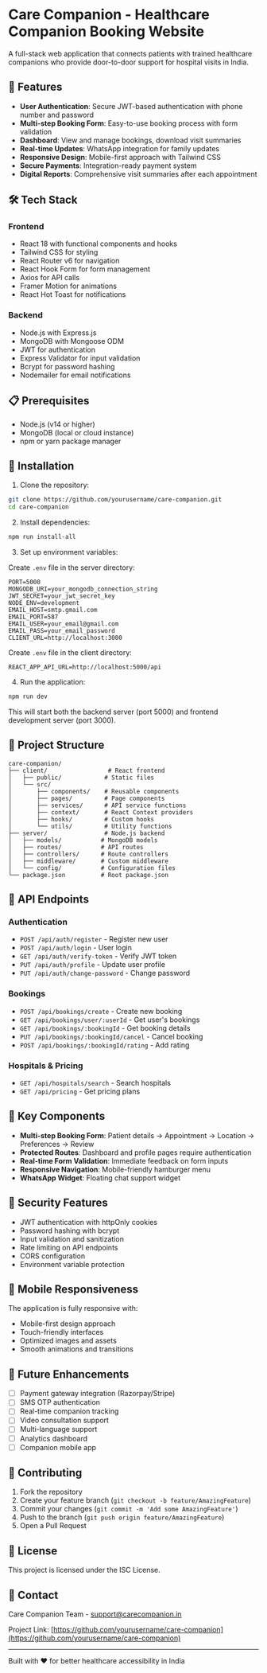# Care Companion - Healthcare Companion Booking Website

A full-stack web application that connects patients with trained healthcare companions who provide door-to-door support for hospital visits in India.

## 🌟 Features

- **User Authentication**: Secure JWT-based authentication with phone number and password
- **Multi-step Booking Form**: Easy-to-use booking process with form validation
- **Dashboard**: View and manage bookings, download visit summaries
- **Real-time Updates**: WhatsApp integration for family updates
- **Responsive Design**: Mobile-first approach with Tailwind CSS
- **Secure Payments**: Integration-ready payment system
- **Digital Reports**: Comprehensive visit summaries after each appointment

## 🛠️ Tech Stack

### Frontend
- React 18 with functional components and hooks
- Tailwind CSS for styling
- React Router v6 for navigation
- React Hook Form for form management
- Axios for API calls
- Framer Motion for animations
- React Hot Toast for notifications

### Backend
- Node.js with Express.js
- MongoDB with Mongoose ODM
- JWT for authentication
- Express Validator for input validation
- Bcrypt for password hashing
- Nodemailer for email notifications

## 📋 Prerequisites

- Node.js (v14 or higher)
- MongoDB (local or cloud instance)
- npm or yarn package manager

## 🚀 Installation

1. Clone the repository:
```bash
git clone https://github.com/yourusername/care-companion.git
cd care-companion
```

2. Install dependencies:
```bash
npm run install-all
```

3. Set up environment variables:

Create `.env` file in the server directory:
```env
PORT=5000
MONGODB_URI=your_mongodb_connection_string
JWT_SECRET=your_jwt_secret_key
NODE_ENV=development
EMAIL_HOST=smtp.gmail.com
EMAIL_PORT=587
EMAIL_USER=your_email@gmail.com
EMAIL_PASS=your_email_password
CLIENT_URL=http://localhost:3000
```

Create `.env` file in the client directory:
```env
REACT_APP_API_URL=http://localhost:5000/api
```

4. Run the application:
```bash
npm run dev
```

This will start both the backend server (port 5000) and frontend development server (port 3000).

## 📁 Project Structure

```
care-companion/
├── client/                 # React frontend
│   ├── public/            # Static files
│   └── src/
│       ├── components/    # Reusable components
│       ├── pages/         # Page components
│       ├── services/      # API service functions
│       ├── context/       # React Context providers
│       ├── hooks/         # Custom hooks
│       └── utils/         # Utility functions
├── server/                # Node.js backend
│   ├── models/           # MongoDB models
│   ├── routes/           # API routes
│   ├── controllers/      # Route controllers
│   ├── middleware/       # Custom middleware
│   └── config/           # Configuration files
└── package.json          # Root package.json
```

## 🔑 API Endpoints

### Authentication
- `POST /api/auth/register` - Register new user
- `POST /api/auth/login` - User login
- `GET /api/auth/verify-token` - Verify JWT token
- `PUT /api/auth/profile` - Update user profile
- `PUT /api/auth/change-password` - Change password

### Bookings
- `POST /api/bookings/create` - Create new booking
- `GET /api/bookings/user/:userId` - Get user's bookings
- `GET /api/bookings/:bookingId` - Get booking details
- `PUT /api/bookings/:bookingId/cancel` - Cancel booking
- `POST /api/bookings/:bookingId/rating` - Add rating

### Hospitals & Pricing
- `GET /api/hospitals/search` - Search hospitals
- `GET /api/pricing` - Get pricing plans

## 🎨 Key Components

- **Multi-step Booking Form**: Patient details → Appointment → Location → Preferences → Review
- **Protected Routes**: Dashboard and profile pages require authentication
- **Real-time Form Validation**: Immediate feedback on form inputs
- **Responsive Navigation**: Mobile-friendly hamburger menu
- **WhatsApp Widget**: Floating chat support widget

## 🔐 Security Features

- JWT authentication with httpOnly cookies
- Password hashing with bcrypt
- Input validation and sanitization
- Rate limiting on API endpoints
- CORS configuration
- Environment variable protection

## 📱 Mobile Responsiveness

The application is fully responsive with:
- Mobile-first design approach
- Touch-friendly interfaces
- Optimized images and assets
- Smooth animations and transitions

## 🚧 Future Enhancements

- [ ] Payment gateway integration (Razorpay/Stripe)
- [ ] SMS OTP authentication
- [ ] Real-time companion tracking
- [ ] Video consultation support
- [ ] Multi-language support
- [ ] Analytics dashboard
- [ ] Companion mobile app

## 🤝 Contributing

1. Fork the repository
2. Create your feature branch (`git checkout -b feature/AmazingFeature`)
3. Commit your changes (`git commit -m 'Add some AmazingFeature'`)
4. Push to the branch (`git push origin feature/AmazingFeature`)
5. Open a Pull Request

## 📄 License

This project is licensed under the ISC License.

## 👥 Contact

Care Companion Team - support@carecompanion.in

Project Link: [https://github.com/yourusername/care-companion](https://github.com/yourusername/care-companion)

---

Built with ❤️ for better healthcare accessibility in India